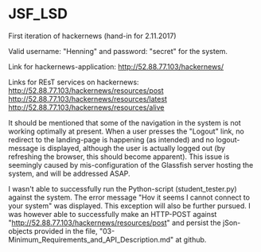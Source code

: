 # JSF_LSD
First iteration of hackernews (hand-in for 2.11.2017)

Valid username: "Henning" and password: "secret" for the system.

Link for hackernews-application:
http://52.88.77.103/hackernews/

Links for REsT services on hackernews:
http://52.88.77.103/hackernews/resources/post
http://52.88.77.103/hackernews/resources/latest
http://52.88.77.103/hackernews/resources/alive

It should be mentioned that some of the navigation in the system is not working optimally at present. 
When a user presses the "Logout" link, no redirect to the landing-page is happening (as intended) and no logout-message is displayed, 
although the user is actually logged out (by refreshing the browser, this should become apparent).
This issue is seemingly caused by mis-configuration of the Glassfish server hosting the system, and will be addressed ASAP.

I wasn't able to successfully run the Python-script (student_tester.py) against the system. 
The error message "Hov it seems I cannot connect to your system" was displayed. This exception will also be further pursued.
I was however able to successfully make an HTTP-POST against "http://52.88.77.103/hackernews/resources/post" and persist the jSon-objects 
provided in the file, "03-Minimum_Requirements_and_API_Description.md" at github. 
